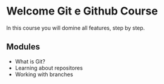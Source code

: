 # Welcome Git e Github Course

In this course you will domine all features, step by step.

## Modules

- What is Git?
- Learning about repositores
- Working with branches